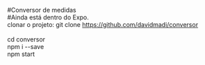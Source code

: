 #Conversor de medidas
<br/>
#Ainda está dentro do Expo.
<br/>
clonar o projeto:
git clone https://github.com/davidmadi/conversor
<br/>
<br/>
cd conversor
<br/>
npm i --save
<br/>
npm start
<br/>
<br/>
